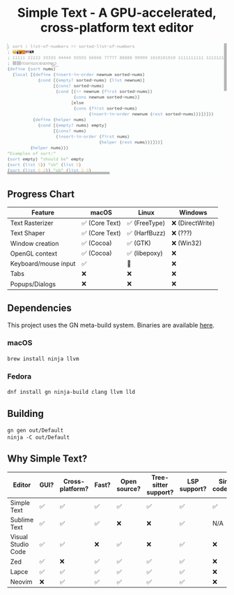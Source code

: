 <h1 align="center">Simple Text - A GPU-accelerated, cross-platform text editor</h1>

<p align="center">
  <img alt="Simple Text - A GPU-accelerated, cross-platform text editor"
       src="docs/simple-text.png">
</p>

## Progress Chart

| Feature              | macOS          | Linux         | Windows          |
| -------------------- | -------------- | ------------- | ---------------- |
| Text Rasterizer      | ✅ (Core Text) | ✅ (FreeType) | ❌ (DirectWrite) |
| Text Shaper          | ✅ (Core Text) | ✅ (HarfBuzz) | ❌ (???)         |
| Window creation      | ✅ (Cocoa)     | ✅ (GTK)      | ❌ (Win32)       |
| OpenGL context       | ✅ (Cocoa)     | ✅ (libepoxy) | ❌               |
| Keyboard/mouse input | ✅             | 🚧            | ❌               |
| Tabs                 | ❌             | ❌            | ❌               |
| Popups/Dialogs       | ❌             | ❌            | ❌               |

## Dependencies

This project uses the GN meta-build system. Binaries are available [here](https://gn.googlesource.com/gn#getting-a-binary).

### macOS

`brew install ninja llvm`

### Fedora

`dnf install gn ninja-build clang llvm lld`

## Building

```
gn gen out/Default
ninja -C out/Default
```

## Why Simple Text?

| Editor             | GUI? | Cross-platform? | Fast? | Open source? | Tree-sitter support? | LSP support? | Simple codebase? | Notes |
| ------------------ | ---- | --------------- | ----- | ------------ | -------------------- | ------------ | ---------------- | ----- |
| Simple Text        | ✅   | ✅              | ✅    | ✅           | ✅                   | ✅           | ✅               |       |
| Sublime Text       | ✅   | ✅              | ✅    | ❌           | ❌                   | ✅           | N/A              |       |
| Visual Studio Code | ✅   | ✅              | ❌    | ✅           | ❌                   | ✅           | ❌               |       |
| Zed                | ✅   | ❌              | ✅    | ✅           | ✅                   | ✅           | ❌               |       |
| Lapce              | ✅   | ✅              | ✅    | ✅           | ✅                   | ✅           | ❌               |       |
| Neovim             | ❌   | ✅              | ✅    | ✅           | ✅                   | ✅           | ❌               |       |
